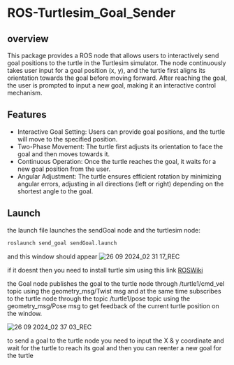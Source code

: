 # ROS-Turtlesim_Goal_Sender

## overview
This package provides a ROS node that allows users to interactively send goal positions to the turtle in the Turtlesim simulator. The node continuously takes user input for a goal position (x, y), and the turtle first aligns its orientation towards the goal before moving forward. After reaching the goal, the user is prompted to input a new goal, making it an interactive control mechanism.

## Features
- Interactive Goal Setting: Users can provide goal positions, and the turtle will move to the specified position.
- Two-Phase Movement: The turtle first adjusts its orientation to face the goal and then moves towards it.
- Continuous Operation: Once the turtle reaches the goal, it waits for a new goal position from the user.
- Angular Adjustment: The turtle ensures efficient rotation by minimizing angular errors, adjusting in all directions (left or right) depending on the shortest angle to the goal.

## Launch
the launch file launches the sendGoal node and the turtlesim node:
```bash
roslaunch send_goal sendGoal.launch
```
and this window should appear
![26 09 2024_02 31 17_REC](https://github.com/user-attachments/assets/6a1e32d1-3213-4676-a69c-1fe42071bb3f)

if it doesnt then you need to install turtle sim using this link 
[ROSWiki](http://wiki.ros.org/turtlesim)

the Goal node publishes the goal to the turtle node through /turtle1/cmd_vel topic using the geometry_msg/Twist
msg and at the same time subscribes to the turtle node through the topic /turtle1/pose topic using the geometry_msg/Pose msg to get feedback of the current turtle position on the window.

![26 09 2024_02 37 03_REC](https://github.com/user-attachments/assets/47ee46a8-2ed3-4361-a68f-b3091bbf55ca)

to send a goal to the turtle node you need to input the X & y coordinate and wait for the turtle to reach its goal
and then you can reenter a new goal for the turtle

